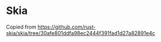 # Skia

Copied from https://github.com/rust-skia/skia/tree/30afe801ddfa98ec2444f391fad1d27a82891e4c
